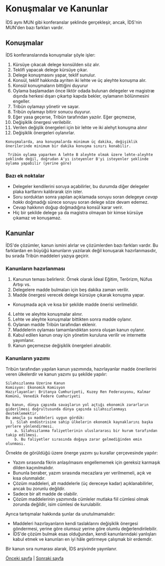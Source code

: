 # Konuşmalar ve Kanunlar
İDS aynı MUN gibi konferanslar şeklinde gerçekleşir, ancak, İDS'nin MUN'den bazı farkları vardır.

## Konuşmalar

İDS konferanslarında konuşmalar şöyle işler:

1. Kürsüye çıkacak delege konsülden söz alır.
2. Teklifi yapacak delege kürsüye çıkar.
3. Delege konuşmasını yapar, teklif sunulur.
4. Konsül, teklif hakkında ayriten iki lehte ve üç aleyhte konuşma alır.
5. Konsül konuşmaların bittiğini duyurur
6. Oylama başlamadan önce liktör odada bulunan delegeler ve magistræ dışında herkesi dışarı çıkartıp kapıda bekler, oylamanın bölünmesini engeller.
7. Tribün oylamayı yönetir ve sayar.
8. Tribün oylamayı bitirir sonucu duyurur.
9. Eğer yasa geçerse, Tribün tarafından yazılır. Eğer geçmezse,
  1. Değişiklik önergesi verilebilir.
  2. Verilen değişlik önergeleri için bir lehte ve iki alehyt konuşma alınır
  3. Değişiklik önergeleri oylanırlar.

` Konuşmalarda, ana konuşmalarda minimum üç dakika, değişiklik önerilerinde minimum bir dakika konuşma sınırı konabilir. `

` Tribün oylama yaparken A lehte B aleyhte olmak üzere lehte-aleyhte şeklinde değil, doğrudan A'yı isteyenler B'yi isteyenler şeklinde oylama yapabilir (yerine göre)`

### Bazı ek noktalar


* Delegeler kendilerini soruya açabilirler, bu durumda diğer delegeler plaka kartlarını kaldırarak izin ister.
* Soru sorduktan sonra yapılan açıklamada soruyu soran delegeye *cevap hakkı* doğmadığı sürece soruyu soran delege söze devam edemez.
* Cevap hakkının doğup doğmadığına konsül karar verir.
* Hiç bir şekilde delege ya da magistra olmayan bir kimse kürsüye çıkamaz ve konuşamaz.

## Kanunlar

İDS'de çözümler, kanun ismini alırlar ve çözümlerden bazı farkları vardır. Bu farklardan en büyüğü kanunların yazılarak değil konuşarak hazırlanmasıdır, bu sırada Tribün maddeleri yazıya geçirir.

### Kanunların hazırlanması

1. Kanunun teması belirlenir. Örnek olarak İdeal Eğitim, Terörizm, Nüfus Artışı vs.
2. Delegelere madde bulmaları için beş dakika zaman verilir.
3. Madde önergesi verecek delege kürsüye çıkarak konuşma yapar.
  - Konuşmada açık ve kısa bir şekilde madde önerisi verilmelidir.
4. Lehte ve aleyhte konuşmalar alınır.
5. Lehte ve aleyhte konuşmalar bittikten sonra madde oylanır.
6. Oylanan madde Tribün tarafından eklenir.
7. Maddelerin oylaması tamamlandıktan sonra oluşan kanun oylanır.
8. Kabul edilen kanun onay için yönetim kuruluna verilir ve internette yayımlanır.
9. Kanun geçemezse değişiklik önergeleri alınabilir.

### Kanunların yazımı

Tribün tarafından yapılan kanun yazımında, hazırlayanlar madde önerilerini veren ülkelerdir ve kanun yazımı şu şekilde yapılır:

```
Silahsızlanma Üzerine Kanun
Komisyon: Ekonomik Komisyon
Hazırlayanlar: Britanya Cumhuriyeti, Kuzey Ren Federasyonu, Kalmar Komünü, Venedik Federe Cumhuriyeti

Bu kanun, dünya çapında savaşların yol açtığı ekonomik zararların giderilmesi doğrultusunda dünya çapında silahsızlanmayı desteklemektir.
Bu amaçla şu maddeleri uygun gördük:
  1. Silah endüstrisine sahip ülkelerin ekonomik kaynaklarını başka yerlere yönlendirmesi.
    a. Silahsızlanma faliyetlerinin uluslararası bir kurum tarafından takip edilmesi.
    b. Bu faliyetler sırasında doğaya zarar gelmediğinden emin olunması.
```

Örnekte de görüldüğü üzere önerge yazımı şu kurallar çerçevesinde yapılır:

* Yazım sırasında fikrin anlaşılmasını engellememek için gereksiz karmaşık dilden kaçınılmalıdır.
* Bununla beraber, yazım sırasında mecazlara yer verilmemeli, açık ve kısa olunmalıdır.
* Çözüm maddeleri, alt maddelerle (üç dereceye kadar) açıklanabilirler, ancak bu zorunlu değildir.
* Sadece bir alt madde de olabilir.
* Çözüm maddelerinin yazımında cümleler mutlaka fiil cümlesi olmak zorunda değildir, isim cümlesi de kurulabilir.

Ayrıca tartışmalar hakkında şunlar da unutulmamalıdır:

* Maddeleri hazırlayanların kendi taslaklarını değişiklik önergesi göndermesi, yerine göre olumsuz yerine göre olumlu değerlendirilebilir.
* İDS'de çözüm bulmak esas olduğundan, kendi kanunlarındaki yanlışları kabul etmek ve kanunları en iyi hâle getirmeye çalışmak bir erdemdir.

Bir kanun sıra numarası alarak, İDS arşivinde yayınlanır.

[Önceki sayfa](ulke_yaratimi.md) | [Sonraki sayfa](formaliteler.md)
